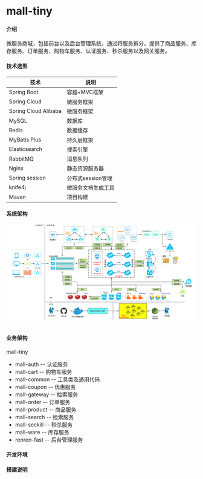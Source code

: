 # mall-tiny

#### 介绍
微服务商城，包括前台以及后台管理系统，通过将服务拆分，提供了商品服务、库存服务、订单服务、购物车服务、认证服务、秒杀服务以及网关服务。

#### 技术选型

| **技术**             | **说明**           |
| -------------------- | ------------------ |
| Spring Boot          | 容器+MVC框架       |
| Spring Cloud         | 微服务框架         |
| Spring Cloud Alibaba | 微服务框架         |
| MySQL                | 数据库             |
| Redis                | 数据缓存           |
| MyBatis Plus         | 持久层框架         |
| Elasticsearch        | 搜索引擎           |
| RabbitMQ             | 消息队列           |
| Nginx                | 静态资源服务器     |
| Spring session       | 分布式session管理  |
| knife4j              | 微服务文档生成工具 |
| Maven                | 项目构建           |

#### 系统架构

![image-项目架构图](./doc/项目架构图.jpg)

#### 业务架构

mall-tiny

- mall-auth -- 认证服务
- mall-cart -- 购物车服务
- mall-common -- 工具类及通用代码
- mall-coupon -- 优惠服务
- mall-gateway -- 检索服务
- mall-order -- 订单服务
- mall-product -- 商品服务
- mall-search -- 检索服务
- mall-seckill -- 秒杀服务
- mall-ware -- 库存服务
- renren-fast -- 后台管理服务

#### 开发环境

#### 搭建说明

